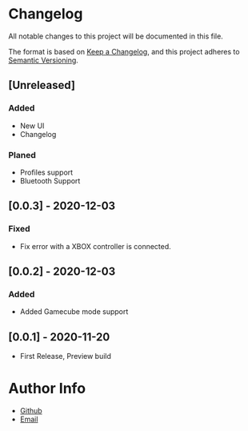 # Changelog
All notable changes to this project will be documented in this file.

The format is based on [Keep a Changelog](https://keepachangelog.com/en/1.0.0/),
and this project adheres to [Semantic Versioning](https://semver.org/spec/v2.0.0.html).

## [Unreleased]
### Added
- New UI
- Changelog
### Planed
- Profiles support
- Bluetooth Support


## [0.0.3] - 2020-12-03
### Fixed
- Fix error with a XBOX controller is connected.

## [0.0.2] - 2020-12-03
### Added
- Added Gamecube mode support

## [0.0.1] - 2020-11-20
- First Release, Preview build


# Author Info
- [Github](https://github.com/Mxater/DualSenseSupport )
- [Email](mailto:sebastian.aviles@codemaker.cl "sebastian.aviles@codemaker.cl")